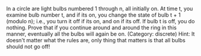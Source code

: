 In a circle are light bulbs numbered 1 through n, all initially on. At time t, you examine bulb number t, and if
its on, you change the state of bulb t + 1 (modulo n); i.e., you turn it off if its on, and on if its off. If bulb t is
off, you do nothing. Prove that if you continue around and around the ring in this manner, eventually all the
bulbs will again be on. (Category: discrete)
Hint: It doesn't matter what the rules are, only thing that matters is that all bulbs should not go off!
